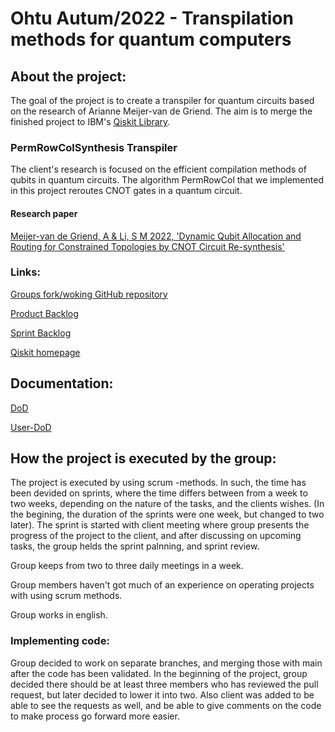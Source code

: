 # Ohtu Autum/2022 - Transpilation methods for quantum computers

## About the project:
 
The goal of the project is to create a transpiler for quantum circuits based on the research of Arianne Meijer-van de Griend. The aim is to merge the finished project to IBM's [Qiskit Library](https://github.com/Qiskit).

### PermRowColSynthesis Transpiler

The client's research is focused on the efficient compilation methods of qubits in quantum circuits. The algorithm PermRowCol that we implemented in this project reroutes CNOT gates in a quantum circuit.

#### Research paper

[Meijer-van de Griend, A & Li, S M 2022, 'Dynamic Qubit Allocation and Routing for Constrained Topologies by CNOT Circuit Re-synthesis'](https://arxiv.org/pdf/2205.00724.pdf)

### Links:

[Groups fork/woking GitHub repository](https://github.com/Helsinki-Qubits/qiskit-terra)

[Product Backlog](https://helsinkifi-my.sharepoint.com/:x:/g/personal/millakel_ad_helsinki_fi/EXi4j8V7nzRDk9hke33-PnQBdSgH0LGj_gx1z-O67_ME9g?e=ECd0pN)

[Sprint Backlog](https://helsinkifi-my.sharepoint.com/:x:/g/personal/millakel_ad_helsinki_fi/EeZEZVaocW9JlxgAM4hoWEAB5jBttrr-e5zZI2D5XtpHEg?e=3urt0Z)

[Qiskit homepage](https://qiskit.org/)

## Documentation:

[DoD](https://github.com/Helsinki-Qubits/Ohtu-A2022-Transpilation_methods_for_quantum_computers/blob/main/Documentation/DoD.md)

[User-DoD](https://github.com/Helsinki-Qubits/Ohtu-A2022-Transpilation_methods_for_quantum_computers/blob/main/Documentation/User-DoD.md)


## How the project is executed by the group:

The project is executed by using scrum -methods. In such, the time has been devided on sprints, where the time differs between from a week to two weeks, depending on the nature of the tasks, and the clients wishes. (In the begining, the duration of the sprints were one week, but changed to two later). The sprint is started with client meeting where group presents the progress of the project to the client, and after discussing on upcoming tasks, the group helds the sprint palnning, and sprint review.

Group keeps from two to three daily meetings in a week.

Group members haven't got much of an experience on operating projects with using scrum methods. 

Group works in english.


### Implementing code:

Group decided to work on separate branches, and merging those with main after the code has been validated. In the beginning of the project, group decided there should be at least three members who has reviewed the pull request, but later decided to lower it into two. Also client was added to be able to see the requests as well, and be able to give comments on the code to make process go forward more easier.
